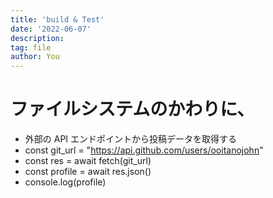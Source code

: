 ```yaml
---
title: 'build & Test'
date: '2022-06-07'
description:
tag: file
author: You
---
```


# ファイルシステムのかわりに、
  - 外部の API エンドポイントから投稿データを取得する
  - const git_url = "https://api.github.com/users/ooitanojohn"
  - const res = await fetch(git_url)
  - const profile = await res.json()
  - console.log(profile)
